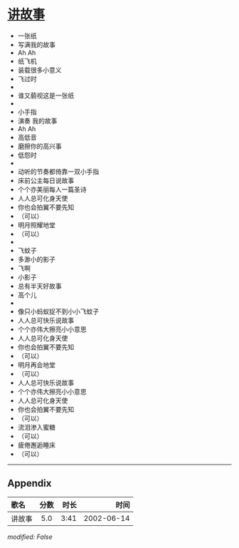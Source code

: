# [讲故事](https://music.163.com/song?id=67045)

* 一张纸
* 写满我的故事
* Ah Ah
* 纸飞机
* 装载很多小意义
* 飞过时
* 
* 谁又藐视这是一张纸
* 
* 小手指
* 演奏 我的故事
* Ah Ah
* 高低音
* 磨擦你的高兴事
* 低怨时
* 
* 动听的节奏都倚靠一双小手指
* 床前公主每日说故事
* 个个亦美丽每人一篇圣诗
* 人人总可化身天使
* 你也会拍翼不要先知
* （可以）
* 明月照耀地堂
* （可以）
* 
* 飞蚊子
* 多渺小的影子
* 飞啊
* 小影子
* 总有半天好故事
* 高个儿
* 
* 像只小蚂蚁捉不到小小飞蚊子
* 人人总可快乐说故事
* 个个亦伟大擦亮小小意思
* 人人总可化身天使
* 你也会拍翼不要先知
* （可以）
* 明月再会地堂
* （可以）
* 人人总可快乐说故事
* 个个亦伟大擦亮小小意思
* 人人总可化身天使
* 你也会拍翼不要先知
* （可以）
* 流泪渗入蜜糖
* （可以）
* 疲倦邂逅睡床
* （可以）


---

## Appendix

|歌名|分数|时长|时间|
|:---|:---:|---:|---:|
|讲故事|5.0|3:41|2002-06-14

*modified: False*